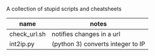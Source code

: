 A collection of stupid scripts and cheatsheets

name | notes
---|---
check_url.sh | notifies changes in a url
int2ip.py    | (python 3) converts integer to IP

